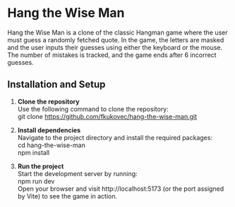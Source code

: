 # Hang the Wise Man

Hang the Wise Man is a clone of the classic Hangman game where the user must guess a randomly fetched quote. In the game, the letters are masked and the user inputs their guesses using either the keyboard or the mouse. The number of mistakes is tracked, and the game ends after 6 incorrect guesses.

## Installation and Setup

1. **Clone the repository**  
   Use the following command to clone the repository:  
   git clone https://github.com/fkukovec/hang-the-wise-man.git

2. **Install dependencies**  
   Navigate to the project directory and install the required packages:  
   cd hang-the-wise-man  
   npm install

3. **Run the project**  
   Start the development server by running:  
   npm run dev  
   Open your browser and visit http://localhost:5173 (or the port assigned by Vite) to see the game in action.
